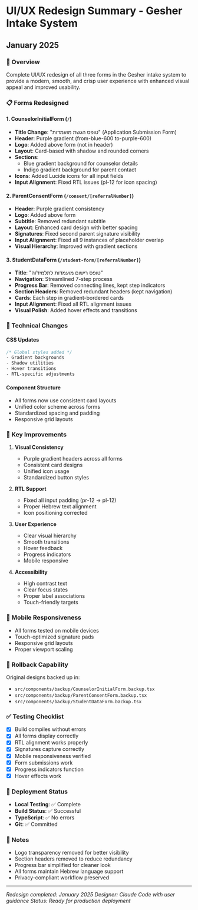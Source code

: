 # UI/UX Redesign Summary - Gesher Intake System
## January 2025

### 🎨 Overview
Complete UI/UX redesign of all three forms in the Gesher intake system to provide a modern, smooth, and crisp user experience with enhanced visual appeal and improved usability.

### 📋 Forms Redesigned

#### 1. **CounselorInitialForm** (`/`)
- **Title Change**: "טופס הגשת מועמדות" (Application Submission Form)
- **Header**: Purple gradient (from-blue-600 to-purple-600)
- **Logo**: Added above form (not in header)
- **Layout**: Card-based with shadow and rounded corners
- **Sections**: 
  - Blue gradient background for counselor details
  - Indigo gradient background for parent contact
- **Icons**: Added Lucide icons for all input fields
- **Input Alignment**: Fixed RTL issues (pl-12 for icon spacing)

#### 2. **ParentConsentForm** (`/consent/[referralNumber]`)
- **Header**: Purple gradient consistency
- **Logo**: Added above form
- **Subtitle**: Removed redundant subtitle
- **Layout**: Enhanced card design with better spacing
- **Signatures**: Fixed second parent signature visibility
- **Input Alignment**: Fixed all 9 instances of placeholder overlap
- **Visual Hierarchy**: Improved with gradient sections

#### 3. **StudentDataForm** (`/student-form/[referralNumber]`)
- **Title**: "טופס רישום מועמדות לתלמיד/ה"
- **Navigation**: Streamlined 7-step process
- **Progress Bar**: Removed connecting lines, kept step indicators
- **Section Headers**: Removed redundant headers (kept navigation)
- **Cards**: Each step in gradient-bordered cards
- **Input Alignment**: Fixed all RTL alignment issues
- **Visual Polish**: Added hover effects and transitions

### 🔧 Technical Changes

#### CSS Updates
```css
/* Global styles added */
- Gradient backgrounds
- Shadow utilities
- Hover transitions
- RTL-specific adjustments
```

#### Component Structure
- All forms now use consistent card layouts
- Unified color scheme across forms
- Standardized spacing and padding
- Responsive grid layouts

### 🎯 Key Improvements

1. **Visual Consistency**
   - Purple gradient headers across all forms
   - Consistent card designs
   - Unified icon usage
   - Standardized button styles

2. **RTL Support**
   - Fixed all input padding (pr-12 → pl-12)
   - Proper Hebrew text alignment
   - Icon positioning corrected

3. **User Experience**
   - Clear visual hierarchy
   - Smooth transitions
   - Hover feedback
   - Progress indicators
   - Mobile responsive

4. **Accessibility**
   - High contrast text
   - Clear focus states
   - Proper label associations
   - Touch-friendly targets

### 📱 Mobile Responsiveness
- All forms tested on mobile devices
- Touch-optimized signature pads
- Responsive grid layouts
- Proper viewport scaling

### 🔄 Rollback Capability
Original designs backed up in:
- `src/components/backup/CounselorInitialForm.backup.tsx`
- `src/components/backup/ParentConsentForm.backup.tsx`
- `src/components/backup/StudentDataForm.backup.tsx`

### ✅ Testing Checklist
- [x] Build compiles without errors
- [x] All forms display correctly
- [x] RTL alignment works properly
- [x] Signatures capture correctly
- [x] Mobile responsiveness verified
- [x] Form submissions work
- [x] Progress indicators function
- [x] Hover effects work

### 🚀 Deployment Status
- **Local Testing**: ✅ Complete
- **Build Status**: ✅ Successful
- **TypeScript**: ✅ No errors
- **Git**: ✅ Committed

### 📝 Notes
- Logo transparency removed for better visibility
- Section headers removed to reduce redundancy
- Progress bar simplified for cleaner look
- All forms maintain Hebrew language support
- Privacy-compliant workflow preserved

---

*Redesign completed: January 2025*
*Designer: Claude Code with user guidance*
*Status: Ready for production deployment*